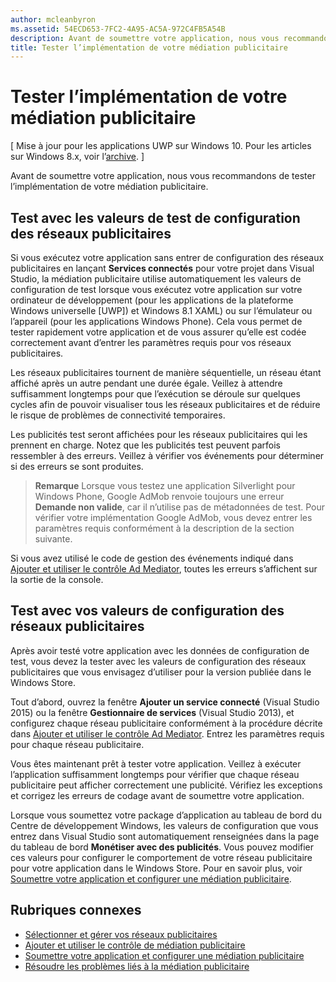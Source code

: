 ```yaml
---
author: mcleanbyron
ms.assetid: 54ECD653-7FC2-4A95-AC5A-972C4FB5A54B
description: Avant de soumettre votre application, nous vous recommandons de tester l’implémentation de votre médiation publicitaire.
title: Tester l’implémentation de votre médiation publicitaire
---
```


# Tester l’implémentation de votre médiation publicitaire


\[ Mise à jour pour les applications UWP sur Windows 10. Pour les articles sur Windows 8.x, voir l’[archive](http://go.microsoft.com/fwlink/p/?linkid=619132). \]

Avant de soumettre votre application, nous vous recommandons de tester l’implémentation de votre médiation publicitaire.

## Test avec les valeurs de test de configuration des réseaux publicitaires


Si vous exécutez votre application sans entrer de configuration des réseaux publicitaires en lançant **Services connectés** pour votre projet dans Visual Studio, la médiation publicitaire utilise automatiquement les valeurs de configuration de test lorsque vous exécutez votre application sur votre ordinateur de développement (pour les applications de la plateforme Windows universelle [UWP]) et Windows 8.1 XAML) ou sur l’émulateur ou l’appareil (pour les applications Windows Phone). Cela vous permet de tester rapidement votre application et de vous assurer qu’elle est codée correctement avant d’entrer les paramètres requis pour vos réseaux publicitaires.

Les réseaux publicitaires tournent de manière séquentielle, un réseau étant affiché après un autre pendant une durée égale. Veillez à attendre suffisamment longtemps pour que l’exécution se déroule sur quelques cycles afin de pouvoir visualiser tous les réseaux publicitaires et de réduire le risque de problèmes de connectivité temporaires.

Les publicités test seront affichées pour les réseaux publicitaires qui les prennent en charge. Notez que les publicités test peuvent parfois ressembler à des erreurs. Veillez à vérifier vos événements pour déterminer si des erreurs se sont produites.

> **Remarque** Lorsque vous testez une application Silverlight pour Windows Phone, Google AdMob renvoie toujours une erreur **Demande non valide**, car il n’utilise pas de métadonnées de test. Pour vérifier votre implémentation Google AdMob, vous devez entrer les paramètres requis conformément à la description de la section suivante.

 

Si vous avez utilisé le code de gestion des événements indiqué dans [Ajouter et utiliser le contrôle Ad Mediator](add-and-use-the-ad-mediator-control.md), toutes les erreurs s’affichent sur la sortie de la console.

## Test avec vos valeurs de configuration des réseaux publicitaires


Après avoir testé votre application avec les données de configuration de test, vous devez la tester avec les valeurs de configuration des réseaux publicitaires que vous envisagez d’utiliser pour la version publiée dans le Windows Store.

Tout d’abord, ouvrez la fenêtre **Ajouter un service connecté** (Visual Studio 2015) ou la fenêtre **Gestionnaire de services** (Visual Studio 2013), et configurez chaque réseau publicitaire conformément à la procédure décrite dans [Ajouter et utiliser le contrôle Ad Mediator](add-and-use-the-ad-mediator-control.md). Entrez les paramètres requis pour chaque réseau publicitaire.

Vous êtes maintenant prêt à tester votre application. Veillez à exécuter l’application suffisamment longtemps pour vérifier que chaque réseau publicitaire peut afficher correctement une publicité. Vérifiez les exceptions et corrigez les erreurs de codage avant de soumettre votre application.

Lorsque vous soumettez votre package d’application au tableau de bord du Centre de développement Windows, les valeurs de configuration que vous entrez dans Visual Studio sont automatiquement renseignées dans la page du tableau de bord **Monétiser avec des publicités**. Vous pouvez modifier ces valeurs pour configurer le comportement de votre réseau publicitaire pour votre application dans le Windows Store. Pour en savoir plus, voir [Soumettre votre application et configurer une médiation publicitaire](submit-your-app-and-configure-ad-mediation.md).

## Rubriques connexes

* [Sélectionner et gérer vos réseaux publicitaires](select-and-manage-your-ad-networks.md)
* [Ajouter et utiliser le contrôle de médiation publicitaire](add-and-use-the-ad-mediator-control.md)
* [Soumettre votre application et configurer une médiation publicitaire](submit-your-app-and-configure-ad-mediation.md)
* [Résoudre les problèmes liés à la médiation publicitaire](troubleshoot-ad-mediation.md)
 

 


<!--HONumber=May16_HO2-->


